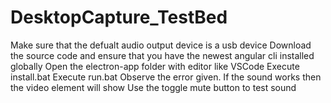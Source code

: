 # DesktopCapture_TestBed

Make sure that the defualt audio output device is a usb device
Download the source code and ensure that you have the newest angular cli installed globally
Open the electron-app folder with editor like VSCode
Execute install.bat
Execute run.bat
Observe the error given. If the sound works then the video element will show
Use the toggle mute button to test sound
